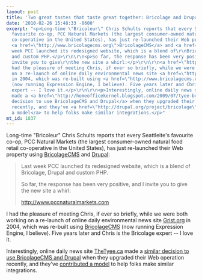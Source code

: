 ```yaml
---
layout: post
title: 'Two great tastes that taste great together: Bricolage and Drupal'
date: '2010-02-26 15:48:33 -0600'
excerpt: "<p>Long-time \"Bricoleur\" Chris Schults reports that every Seattleite's
  favourite co-op, PCC Natural Markets (the largest consumer-owned natural food retail
  co-operative in the United States), has just re-launched their Web property using
  <a href=\"http://www.bricolagecms.org\">BricolageCMS</a> and <a href=\"http://www.drupal.or\">Drupal</a>:</p>\r\n\r\n<blockquote>\r\n<p>Last
  week PCC launched its redesigned website, which is a blend of\r\nBricolage, Drupal
  and custom PHP.</p>\r\n\r\n<p>So far, the response has been very positive, and I
  invite you to give\r\nthe new site a whirl:</p>\r\n\r\n<a href=\"http://www.pccnaturalmarkets.com/\">http://www.pccnaturalmarkets.com</a>\r\n</blockquote>\r\n\r\n<p>I
  had the pleasure of meeting Chris, if ever so briefly, while we were both working
  on a re-launch of online daily environmental news site <a href=\"http://www.grist.org\">Grist.org</a>
  in 2004, which was re-built using <a href=\"http://www.bricolagecms.org\">BricolageCMS</a>
  (now running Expression Engine, I believe). Five years later and Chris is the Bricolage
  expert -- I love it.</p>\r\n\r\n<p>Interestingly, online daily news site <a href=\"http://www.thetyee.ca\">TheTyee.ca</a>
  made a <a href=\"http://homeofficekernel.blogspot.com/2009/07/tyee-bricolage-and-drupal-integration.html\">similar
  decision to use BricolageCMS and Drupal</a> when they upgraded their Web operation
  recently, and they've <a href=\"http://drupal.org/project/bricolage\">contributed
  a model</a> to help folks make similar integrations.</p>"
mt_id: 1837
---
```

<p>Long-time "Bricoleur" Chris Schults reports that every Seattleite's favourite co-op, PCC Natural Markets (the largest consumer-owned natural food retail co-operative in the United States), has just re-launched their Web property using <a href="http://www.bricolagecms.org">BricolageCMS</a> and <a href="http://www.drupal.or">Drupal</a>:</p>

<blockquote>
<p>Last week PCC launched its redesigned website, which is a blend of
Bricolage, Drupal and custom PHP.</p>

<p>So far, the response has been very positive, and I invite you to give
the new site a whirl:</p>

<a href="http://www.pccnaturalmarkets.com/">http://www.pccnaturalmarkets.com</a>
</blockquote>

<p>I had the pleasure of meeting Chris, if ever so briefly, while we were both working on a re-launch of online daily environmental news site <a href="http://www.grist.org">Grist.org</a> in 2004, which was re-built using <a href="http://www.bricolagecms.org">BricolageCMS</a> (now running Expression Engine, I believe). Five years later and Chris is the Bricolage expert -- I love it.</p>

<p>Interestingly, online daily news site <a href="http://www.thetyee.ca">TheTyee.ca</a> made a <a href="http://homeofficekernel.blogspot.com/2009/07/tyee-bricolage-and-drupal-integration.html">similar decision to use BricolageCMS and Drupal</a> when they upgraded their Web operation recently, and they've <a href="http://drupal.org/project/bricolage">contributed a model</a> to help folks make similar integrations.</p>
<!--break-->
